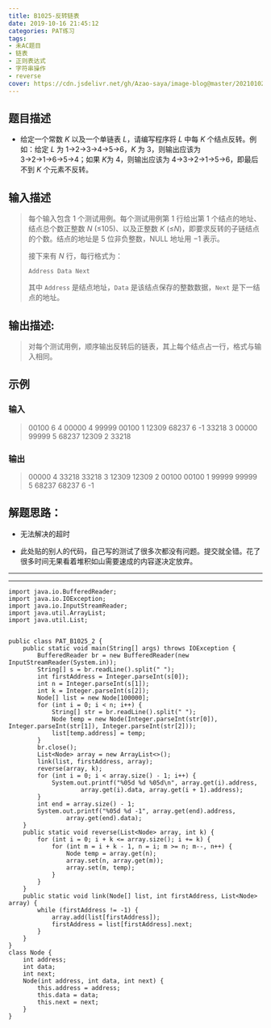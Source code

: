 ```yaml
---
title: B1025-反转链表
date: 2019-10-16 21:45:12 
categories: PAT练习
tags:
- 未AC题目
- 链表
- 正则表达式
- 字符串操作
- reverse
cover: https://cdn.jsdelivr.net/gh/Azao-saya/image-blog@master/20210102/8BH2QH81$`IGRPPDC~E8GVG.4vdx6hbce100.png
---
```


## 题目描述 <!--more-->

-  给定一个常数 *K* 以及一个单链表 *L*，请编写程序将 *L* 中每 *K* 个结点反转。例如：给定 *L* 为 1→2→3→4→5→6，*K* 为 3，则输出应该为 3→2→1→6→5→4；如果 *K*为 4，则输出应该为 4→3→2→1→5→6，即最后不到 *K* 个元素不反转。 

## 输入描述

>   每个输入包含 1 个测试用例。每个测试用例第 1 行给出第 1 个结点的地址、结点总个数正整数 *N* (≤105)、以及正整数 *K* (≤*N*)，即要求反转的子链结点的个数。结点的地址是 5 位非负整数，NULL 地址用 −1 表示。
>
>   接下来有 *N* 行，每行格式为：
>
>   ```
>   Address Data Next
>   ```
>
>   其中 `Address` 是结点地址，`Data` 是该结点保存的整数数据，`Next` 是下一结点的地址。

## 输出描述:

>   对每个测试用例，顺序输出反转后的链表，其上每个结点占一行，格式与输入相同。 

## 示例

### 输入

> 00100 6 4
> 00000 4 99999
> 00100 1 12309
> 68237 6 -1
> 33218 3 00000
> 99999 5 68237
> 12309 2 33218

### 输出

> 00000 4 33218
> 33218 3 12309
> 12309 2 00100
> 00100 1 99999
> 99999 5 68237
> 68237 6 -1

## 解题思路：

- 无法解决的超时

- 此处贴的别人的代码，自己写的测试了很多次都没有问题。提交就全错。花了很多时间无果看着堆积如山需要速成的内容遂决定放弃。

-----

-----

```
import java.io.BufferedReader;
import java.io.IOException;
import java.io.InputStreamReader;
import java.util.ArrayList;
import java.util.List;


public class PAT_B1025_2 {
    public static void main(String[] args) throws IOException {
        BufferedReader br = new BufferedReader(new InputStreamReader(System.in));
        String[] s = br.readLine().split(" ");
        int firstAddress = Integer.parseInt(s[0]);
        int n = Integer.parseInt(s[1]);
        int k = Integer.parseInt(s[2]);
        Node[] list = new Node[100000];
        for (int i = 0; i < n; i++) {
            String[] str = br.readLine().split(" ");
            Node temp = new Node(Integer.parseInt(str[0]), Integer.parseInt(str[1]), Integer.parseInt(str[2]));
            list[temp.address] = temp;
        }
        br.close();
        List<Node> array = new ArrayList<>();
        link(list, firstAddress, array);
        reverse(array, k);
        for (int i = 0; i < array.size() - 1; i++) {
            System.out.printf("%05d %d %05d\n", array.get(i).address,
                    array.get(i).data, array.get(i + 1).address);
        }
        int end = array.size() - 1;
        System.out.printf("%05d %d -1", array.get(end).address,
                array.get(end).data);
    }
    public static void reverse(List<Node> array, int k) {
        for (int i = 0; i + k <= array.size(); i += k) {
            for (int m = i + k - 1, n = i; m >= n; m--, n++) {
                Node temp = array.get(n);
                array.set(n, array.get(m));
                array.set(m, temp);
            }
        }
    }
    public static void link(Node[] list, int firstAddress, List<Node> array) {
        while (firstAddress != -1) {
            array.add(list[firstAddress]);
            firstAddress = list[firstAddress].next;
        }
    }
}
class Node {
    int address;
    int data;
    int next;
    Node(int address, int data, int next) {
        this.address = address;
        this.data = data;
        this.next = next;
    }
}
```

